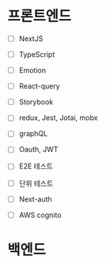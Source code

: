 # 프론트엔드
- [ ] NextJS
- [ ] TypeScript  
- [ ] Emotion
- [ ] React-query
- [ ] Storybook
- [ ] redux, Jest, Jotai, mobx
- [ ] graphQL

- [ ] Oauth, JWT
- [ ] E2E 테스트
- [ ] 단위 테스트

- [ ] Next-auth
- [ ] AWS cognito

# 백엔드

